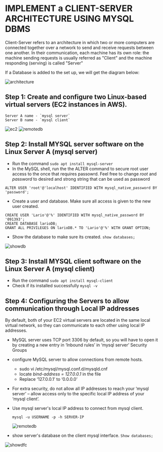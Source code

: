 # IMPLEMENT a CLIENT-SERVER ARCHITECTURE USING MYSQL DBMS
Client-Server refers to an architecture in which two or more computers are connected together over a network to send and receive requests between one another. 
In their communication, each machine has its own role: the machine sending requests is usually referred as "Client" and the machine responding (serving) is called "Server"

If a Database is added to the set up, we will get the diagram below:

![architecture](https://user-images.githubusercontent.com/26335055/197334049-bb2d1e2a-6ed7-4418-8b6d-3e5096f10962.png)


## Step 1: Create and configure two Linux-based virtual servers (EC2 instances in AWS).

```
Server A name - `mysql server`
Server B name - `mysql client`
```

![ec2](https://user-images.githubusercontent.com/26335055/197334155-d8155cd9-5e23-4080-ba5f-94a75235ddc9.png)
![remotedb](https://user-images.githubusercontent.com/26335055/197337168-f4dee4d1-0085-4ba7-917e-503723739efa.png)

## Step 2: Install MYSQL server software on the Linux Server A (mysql server)
- Run the command `sudo apt install mysql-server`
- In the MySQL shell, run the the ALTER command to secure root user access to the once that requires passowrd. Feel free to change *root* and *password* to desired and strong string that can be used as password

`ALTER USER 'root'@'localhost' IDENTIFIED WITH mysql_native_password BY 'password';`
- Create a user and database. Make sure all access is given to the new user created.

```
CREATE USER 'Lario'@'%' IDENTIFIED WITH mysql_native_password BY '091393';
CREATE DATABASE larioDB;
GRANT ALL PRIVILEGES ON larioDB.* TO 'Lario'@'%' WITH GRANT OPTION;
```
- Show the database to make sure its created. `show databases;`

![showdb](https://user-images.githubusercontent.com/26335055/197334575-79cc5001-bb4e-4aca-8746-1e494bd1c2ee.png)

## Step 3: Install MYSQL client software on the Linux Server A (mysql client)
- Run the command `sudo apt install mysql-client`
- Check if its installed successfully `mysql -v`

## Step 4: Configuring the Servers to allow communication through Local IP addresses
By default, both of your EC2 virtual servers are located in the same local virtual network, so they can communicate to each other using local IP addresses.
- MySQL server uses TCP port 3306 by default, so you will have to open it by creating a new entry in ‘Inbound rules’ in ‘mysql server’ Security Groups
- configure MySQL server to allow connections from remote hosts.
    - sudo vi /etc/mysql/mysql.conf.d/mysqld.cnf
    - locate *bind-address = 127.0.0.1* in the file
    - Replace ‘127.0.0.1’ to ‘0.0.0.0’
- For extra security, do not allow all IP addresses to reach your ‘mysql server’ – allow access only to the specific local IP address of your ‘mysql client’.
- Use mysql server's local IP address to connect from mysql client.

  `mysql -u USERNAME -p -h SERVER-IP`
  
  ![remotedb](https://user-images.githubusercontent.com/26335055/197337184-075047a8-6a98-4b2b-9f2f-5e6443856685.png)

  
- show server's database on the client mysql interface. `Show databases;`

![showdfc](https://user-images.githubusercontent.com/26335055/197337094-71600f74-7c4a-4757-aed5-de3b6d343785.png)

